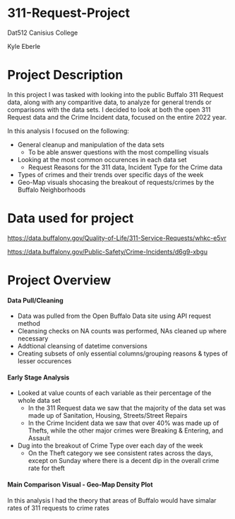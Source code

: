 # 311-Request-Project

Dat512 
Canisius College

Kyle Eberle
# Project Description
In this project I was tasked with looking into the public Buffalo 311 Request data, along with any comparitive data,
to analyze for general trends or comparisons with the data sets.
I decided to look at both the open 311 Request data and the Crime Incident data, focused on the entire 2022 year.

In this analysis I focused on the following:
* General cleanup and manipulation of the data sets
  * To be able answer questions with the most compelling visuals
* Looking at the most common occurences in each data set
  * Request Reasons for the 311 data, Incident Type for the Crime data
* Types of crimes and their trends over specific days of the week
* Geo-Map visuals shocasing the breakout of requests/crimes by the Buffalo Neighborhoods
# Data used for project
https://data.buffalony.gov/Quality-of-Life/311-Service-Requests/whkc-e5vr

https://data.buffalony.gov/Public-Safety/Crime-Incidents/d6g9-xbgu
# Project Overview
#### Data Pull/Cleaning
* Data was pulled from the Open Buffalo Data site using API request method
* Cleansing checks on NA counts was performed, NAs cleaned up where necessary
* Addtional cleansing of datetime conversions 
* Creating subsets of only essential columns/grouping reasons & types of lesser occurences
#### Early Stage Analysis
* Looked at value counts of each variable as their percentage of the whole data set
  * In the 311 Request data we saw that the majority of the data set was made up of Sanitation,
   Housing, Streets/Street Repairs
  * In the Crime Incident data we saw that over 40% was made up of Thefts, while the other
   major crimes were Breaking & Entering, and Assault
* Dug into the breakout of Crime Type over each day of the week
  * On the Theft category we see consistent rates across the days, except on Sunday where
   there is a decent dip in the overall crime rate for theft
#### Main Comparison Visual - Geo-Map Density Plot
In this analysis I had the theory that areas of Buffalo would have simalar rates of 311 requests to crime rates
